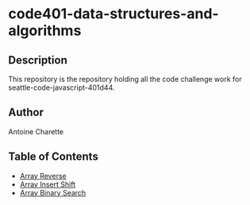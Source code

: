 # code401-data-structures-and-algorithms

## Description

This repository is the repository holding all the code challenge work for seattle-code-javascript-401d44.

## Author

Antoine Charette

## Table of Contents

- [Array Reverse](./array-reverse/README.md)
- [Array Insert Shift](./array-insert-shift/README.md)
- [Array Binary Search](./array-binary-search/README.md)
